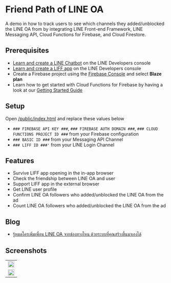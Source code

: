 # Friend Path of LINE OA
A demo in how to track users to see which channels they added/unblocked the LINE OA from by integrating LINE Front-end Framework, LINE Messaging API, Cloud Functions for Firebase, and Cloud Firestore.

## Prerequisites
* [Learn and create a LINE Chatbot](https://developers.line.biz/en/docs/messaging-api/getting-started/) on the LINE Developers console
* [Learn and create a LIFF app](https://developers.line.biz/en/docs/liff/overview/) on the LINE Developers console
* Create a Firebase project using the [Firebase Console](https://console.firebase.google.com) and select <b>Blaze plan</b>
* Learn how to get started with Cloud Functions for Firebase by having a look at our [Getting Started Guide](https://firebase.google.com/docs/functions/get-started?gen=2nd)

## Setup
Open [/public/index.html](https://github.com/jirawatee/Friend-Path-of-LINE-OA/blob/main/public/index.html) and replace these values below
* `### FIREBASE API KEY ###`, `### FIREBASE AUTH DOMAIN ###`, `### CLOUD FUNCTIONS PROJECT ID ###` from your Firebase configuration
* `### BASIC ID ###` from your Messaging API Channel
* `### LIFF ID ###'` from your LINE Login Channel

## Features
* Survive LIFF app opening in the in-app browser
* Check the friendship between LINE OA and user
* Support LIFF app in the external browser
* Get LINE user profile
* Confirm LINE OA followers who added/unblocked the LINE OA from the ad
* Count LINE OA followers who added/unblocked the LINE OA from the ad

## Blog
* [รู้หมดใครเพิ่มเพื่อน LINE OA จากช่องทางไหน ด้วยระบบที่คุณสร้างขึ้นมาเองได้](https://medium.com/linedevth/213dd994b9a3)

## Screenshots
<table width="100%">
	<tr>
	  <td><img src="https://github.com/user-attachments/assets/e037d1fb-3a99-4ae4-b1de-218c0276c03f" width="100%"></td>
	</tr>
	<tr>
	  <td><img src="https://github.com/user-attachments/assets/91e7f8fa-442b-47c0-ac44-b42452931a0b" width="100%"></td>
	</tr>
</table>
